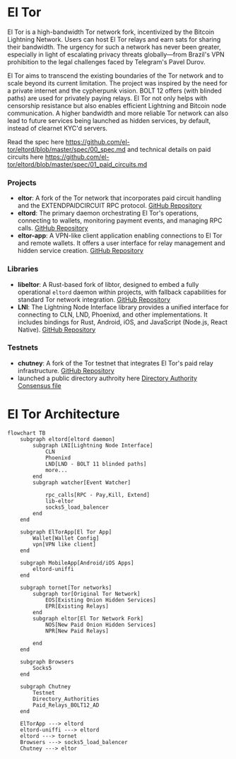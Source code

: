 El Tor
======
El Tor is a high-bandwidth Tor network fork, incentivized by the Bitcoin Lightning Network. Users can host El Tor relays and earn sats for sharing their bandwidth. 
The urgency for such a network has never been greater, especially in light of escalating privacy threats globally—from Brazil's VPN
prohibition to the legal challenges faced by Telegram's Pavel Durov.

El Tor aims to transcend the existing boundaries of the Tor network and to scale beyond its current limitation. 
The project was inspired by the need for a private internet and the cypherpunk vision. BOLT 12 offers (with blinded paths) 
are used for privately paying relays. El Tor not only helps with censorship resistance but also enables efficient 
Lightning and Bitcoin node communication. A higher bandwidth and more reliable Tor network can also lead to future services being launched as hidden services, 
by default, instead of clearnet KYC'd servers. 

Read the spec here https://github.com/el-tor/eltord/blob/master/spec/00_spec.md and technical details on paid circuits here https://github.com/el-tor/eltord/blob/master/spec/01_paid_circuits.md

### Projects

- **eltor**: A fork of the Tor network that incorporates paid circuit handling and the EXTENDPAIDCIRCUIT RPC protocol. [GitHub Repository](https://github.com/el-tor/eltor)
- **eltord**: The primary daemon orchestrating El Tor's operations, connecting to wallets, monitoring payment events, and managing RPC calls. [GitHub Repository](https://github.com/el-tor/eltord)
- **eltor-app**: A VPN-like client application enabling connections to El Tor and remote wallets. It offers a user interface for relay management and hidden service creation. [GitHub Repository](https://github.com/el-tor/eltor-app)

### Libraries

- **libeltor**: A Rust-based fork of libtor, designed to embed a fully operational `eltord` daemon within projects, with fallback capabilities for standard Tor network integration. [GitHub Repository](https://github.com/el-tor/libeltor)
- **LNI**: The Lightning Node Interface library provides a unified interface for connecting to CLN, LND, Phoenixd, and other implementations. It includes bindings for Rust, Android, iOS, and JavaScript (Node.js, React Native). [GitHub Repository](https://github.com/lightning-node-interface/lni)

### Testnets

- **chutney**: A fork of the Tor testnet that integrates El Tor's paid relay infrastructure. [GitHub Repository](https://github.com/el-tor/chutney) 
- launched a public directory authroity here [Directory Authority Consensus file](http://93.127.216.111:7055/tor/status-vote/current/consensus)


# El Tor Architecture
```mermaid
flowchart TB
    subgraph eltord[eltord daemon]
        subgraph LNI[Lightning Node Interface]
            CLN
            Phoenixd
            LND[LND - BOLT 11 blinded paths]
            more...
        end
        subgraph watcher[Event Watcher]
            
            rpc_calls[RPC - Pay,Kill, Extend]
            lib-eltor
            socks5_load_balencer
        end
    end
    
    subgraph ElTorApp[El Tor App]
        Wallet[Wallet Config]
        vpn[VPN like client]
    end

    subgraph MobileApp[Android/iOS Apps]
        eltord-uniffi
    end

    subgraph tornet[Tor networks]
        subgraph tor[Original Tor Network]
            EOS[Existing Onion Hidden Services]
            EPR[Existing Relays]
        end
        subgraph eltor[El Tor Network Fork]
            NOS[New Paid Onion Hidden Services]
            NPR[New Paid Relays]
            
        end
    end

    subgraph Browsers
        Socks5
    end

    subgraph Chutney
        Testnet
        Directory_Authorities
        Paid_Relays_BOLT12_AD
    end

    ElTorApp ---> eltord
    eltord-uniffi ---> eltord
    eltord ---> tornet
    Browsers ---> socks5_load_balencer
    Chutney ---> eltor

```

